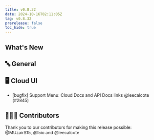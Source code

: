 ```yaml
---
title: v0.8.32
date: 2024-10-16T02:11:05Z
tag: v0.8.32
prerelease: false
toc_hide: true
---
```


## What's New
## 🔤 General
## 🖥 Cloud UI

- [bugfix] Support Menu: Cloud Docs and API Docs links @leecalcote (#2845)

## 👨🏽‍💻 Contributors

Thank you to our contributors for making this release possible:
@MUzairS15, @l5io and @leecalcote

